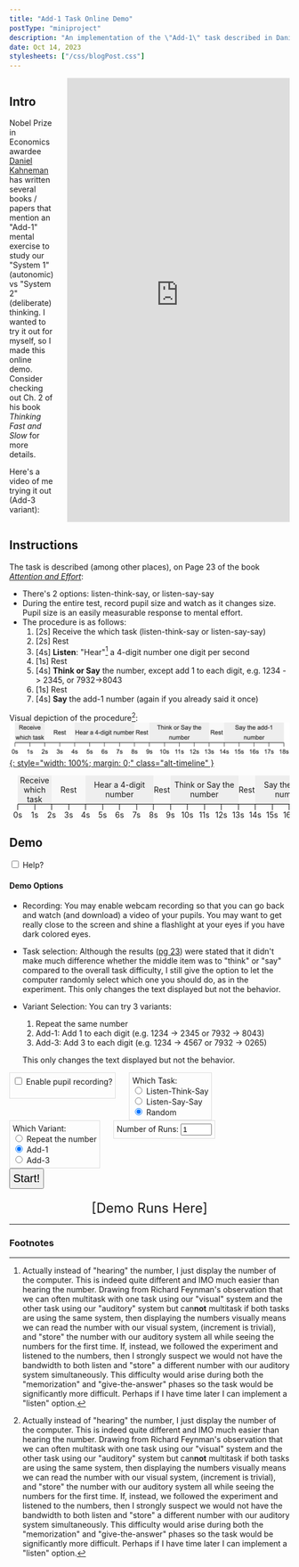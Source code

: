 ```yaml
---
title: "Add-1 Task Online Demo"
postType: "miniproject"
description: "An implementation of the \"Add-1\" task described in Daniel Kahneman's <i>Thinking Fast and Slow</i>."
date: Oct 14, 2023
stylesheets: ["/css/blogPost.css"]
---
```


<div class="container-intro">
<div class="intro-content" markdown=1>

## Intro
Nobel Prize in Economics awardee [Daniel Kahneman](https://en.wikipedia.org/wiki/Daniel_Kahneman) has written several books / papers that mention an "Add-1" mental exercise to study our "System 1" (autonomic) vs "System 2" (deliberate) thinking.  I wanted to try it out for myself, so I made this online demo.  Consider checking out Ch. 2 of his book *Thinking Fast and Slow* for more details.

Here's a video of me trying it out (Add-3 variant):
</div>

<!-- [![Add-1 Task Demo](https://img.youtube.com/vi/4QZPZUyq2xY/0.jpg)](https://www.youtube.com/watch?v=4QZPZUyq2xY) -->
<!-- https://youtu.be/a9WvTvfNkvA -->
<!-- [![Add-1 Task Demo](https://img.youtube.com/vi/a9WvTvfNkvA/0.jpg)](https://www.youtube.com/watch?v=a9WvTvfNkvA) -->
<div class="video-container">
    <iframe src="https://www.youtube.com/embed/a9WvTvfNkvA?si=P3WN5on7lGOaigfO" title="YouTube video player" frameborder="0" allow="accelerometer; autoplay; clipboard-write; encrypted-media; gyroscope; picture-in-picture; web-share" allowfullscreen></iframe>
</div>
<!-- <iframe width="400" height="375" style="display: block; margin: auto; max-width: 100%; aspect-ratio: 400/375;" src="https://www.youtube.com/embed/a9WvTvfNkvA?si=P3WN5on7lGOaigfO" title="YouTube video player" frameborder="0" allow="accelerometer; autoplay; clipboard-write; encrypted-media; gyroscope; picture-in-picture; web-share" allowfullscreen></iframe> -->
</div>

<!-- Intro side-by-side -->
<style>
  .container-intro {
      display: flex;
      flex-wrap: wrap;
      gap: 20px; /* space between columns */
  }

  .container-intro > * {
      margin-bottom: 0;
  }

  .intro-content {
      flex: 1;
      width: 50%;
      box-sizing: border-box;
  }

  .video-container, .video-container::before {
      box-sizing: border-box;
  }

  .video-container {
      flex-shrink: 0; /* Ensure that this container doesn't shrink below the content size */
      position: relative;
      width: calc(1000px - 100%); /* Use calc to maintain the 400/375 aspect ratio based on its parent height */
      max-width: 400px; /* To ensure it doesn't grow beyond the original width */
  }

  @media (max-width: 740px) { /* This value can be adjusted */
      .container-intro {
          flex-direction: column;
      }
      .intro-content {
          width: 100%;
      }
      .video-container {
          width: 100%;
          max-width: 400px;
          aspect-ratio: 400/375;
          margin: auto;
      }
  }

  .video-container iframe {
      position: absolute;
      top: 0;
      left: 0;
      width: 100%;
      height: 100%;
  }
</style>

## Instructions
The task is described (among other places), on Page 23 of the book [*Attention and Effort*](https://kahneman.scholar.princeton.edu/sites/g/files/toruqf3831/files/kahneman/files/attention_lo_quality.pdf):
* There's 2 options: listen-think-say, or listen-say-say
* During the entire test, record pupil size and watch as it changes size.  Pupil size is an easily measurable response to mental effort.
* The procedure is as follows:
  1. [2s] Receive the which task (listen-think-say or listen-say-say)
  2. [2s] Rest
  3. [4s] **Listen**: "Hear"[^1] a 4-digit number one digit per second
  4. [1s] Rest
  5. [4s] **Think or Say** the number, except add 1 to each digit, e.g. 1234 -> 2345, or 7932->8043
  6. [1s] Rest
  7. [4s] **Say** the add-1 number (again if you already said it once)

[^1]: Actually instead of "hearing" the number, I just display the number of the computer.  This is indeed quite different and IMO much easier than hearing the number.  Drawing from Richard Feynman's observation that we can often multitask with one task using our "visual" system and the other task using our "auditory" system but can**not** multitask if both tasks are using the same system, then displaying the numbers visually means we can read the number with our visual system, (increment is trivial), and "store" the number with our auditory system all while seeing the numbers for the first time.  If, instead, we followed the experiment and listened to the numbers, then I strongly suspect we would not have the bandwidth to both listen and "store" a different number with our auditory system simultaneously.  This difficulty would arise during both the "memorization" and "give-the-answer" phases so the task would be significantly more difficult.  Perhaps if I have time later I can implement a "listen" option.

Visual depiction of the procedure[^1]:
[![Visual timeline depiction of the add-1 procedure](images/add1_timeline_screenshot.png){: style="width: 100%; margin: 0;" class="alt-timeline" }](images/add1_timeline_screenshot.png)

<div class="container">
  <div class="timeline">
    <div class="marker" style="grid-column: span 2;">Receive which task</div>
    <div class="marker" style="grid-column: span 2;">Rest</div>
    <div class="marker" style="grid-column: span 4;">Hear a 4-digit number</div>
    <div class="marker" style="grid-column: span 1;">Rest</div>
    <div class="marker" style="grid-column: span 4;">Think or Say the number</div>
    <div class="marker" style="grid-column: span 1;">Rest</div>
    <div class="marker" style="grid-column: span 4;">Say the add-1 number</div>
    <div class="label">0s</div><div class="label">1s</div><div class="label">2s</div><div class="label">3s</div><div class="label">4s</div><div class="label">5s</div><div class="label">6s</div><div class="label">7s</div><div class="label">8s</div><div class="label">9s</div>
    <div class="label">10s</div><div class="label">11s</div><div class="label">12s</div><div class="label">13s</div><div class="label">14s</div><div class="label">15s</div><div class="label">16s</div><div class="label">17s</div><div class="label">18s</div>
    <div class="dummy"></div><div class="dummy"></div><div class="dummy"></div><div class="dummy"></div><div class="dummy"></div><div class="dummy"></div><div class="dummy"></div><div class="dummy"></div><div class="dummy"></div><div class="dummy"></div><div class="dummy"></div><div class="dummy"></div><div class="dummy"></div><div class="dummy"></div><div class="dummy"></div><div class="dummy"></div><div class="dummy"></div><div class="dummy"></div><div class="dummy"></div>
  </div>
</div>

<style>
    .container {
        /* border: 1px solid #888; */
        overflow-x: scroll;
    }
    @media (max-width: 640px) { /* This value can be adjusted */
        .container { display: none; }
    }
    @media (min-width: 640px) { /* This value can be adjusted */
        .alt-timeline { display: none; }
    }
    .timeline {
        display: grid;
        grid-template-columns: repeat(18, 1fr);
        width: calc(100% - 30px);
        margin: 0 15px 0 15px;
        min-width: 550px;
    }
    .marker {
        grid-row: 1;
        display: flex;
        align-items: center;
        text-align: center;
        justify-content: center;
        border-bottom: black 1px solid;
        margin: 0;
        background-color: #f8f8f8;
    }
    .marker:nth-child(odd) {
        background-color: #eee;
    }
    .label {
        grid-row: 3;
        grid-column: span 1;
        display: flex;
        align-items: center;
        justify-content: center;
        white-space: nowrap;
        transform: translateX(-50%);
        width: 0;
        margin: 0;
    }
    .dummy {
        grid-row: 2;
        grid-column: span 1;
        transform: translateX(-50%);
        width: 0;
        height: 10px;
        border-right: black 1px solid;
        margin: 0;
    }
</style>

<!-- <div style="height: 150px;">
<div id="display2">[Demo Runs Here]</div>
</div> -->

## Demo

<div class="wrap-collapsible">
  <input id="collapsible" class="toggle" type="checkbox"> <!-- delete "checked" to default to unchecked -->
  <label for="collapsible" class="lbl-toggle">Help?</label>
  <div class="collapsible-content">
    <div class="content-inner" markdown=1>

#### Demo Options
* Recording: You may enable webcam recording so that you can go back and watch (and download) a video of your pupils.  You may want to get really close to the screen and shine a flashlight at your eyes if you have dark colored eyes.
* Task selection: Although the results ([pg 23](https://kahneman.scholar.princeton.edu/sites/g/files/toruqf3831/files/kahneman/files/attention_lo_quality.pdf)) were stated that it didn't make much difference whether the middle item was to "think" or "say" compared to the overall task difficulty, I still give the option to let the computer randomly select which one you should do, as in the experiment.
    This only changes the text displayed but not the behavior.  
* Variant Selection: You can try 3 variants:
  1. Repeat the same number
  2. Add-1: Add 1 to each digit (e.g. 1234 -> 2345 or 7932 -> 8043)
  3. Add-3: Add 3 to each digit (e.g. 1234 -> 4567 or 7932 -> 0265)

  This only changes the text displayed but not the behavior.

</div>
  </div>
</div>

<div id="options">

  <div title="You may enable webcam recording so that you can go back and watch (and download) a video of your pupils.  You may want to get really close to the screen and shine a flashlight at your eyes if you have dark colored eyes.">
    <input type="checkbox" id="enableRecording" name="recordingOption">
    <label for="enableRecording">Enable pupil recording?</label>
    <div id="recordingStatus" style="padding: 8px; margin:0; "></div>
  </div>

  <div class="radioContainer" id="mode-select" title="Although the results ([pg 23](https://kahneman.scholar.princeton.edu/sites/g/files/toruqf3831/files/kahneman/files/attention_lo_quality.pdf)) were stated that it didn't make much difference whether the middle item was to think or say compared to the overall task difficulty, I still give the option to let the computer randomly select which one you should do, as in the experiment.
  This only changes the text displayed but not the behavior.">
    Which Task:<br />
    <input type="radio" id="listen-think-say" name="task-type" value="listen-think-say">
    <label for="listen-think-say">Listen-Think-Say</label>
    <br />
    <input type="radio" id="listen-say-say" name="task-type" value="listen-say-say">
    <label for="listen-say-say">Listen-Say-Say</label>
    <br />
    <input type="radio" id="random" name="task-type" value="random" checked>
    <label for="random">Random</label>
  </div>

  <div class="radioContainer" id="task-select" title="You can try 3 variants:
  1. Repeat the same number
  2. Add-1: Add 1 to each digit (e.g. 1234 -> 2345 or 7932 -> 8043)
  3. Add-3: Add 3 to each digit (e.g. 1234 -> 4567 or 7932 -> 0265)
  This only changes the text displayed but not the behavior.">
    Which Variant:<br />
    <input type="radio" id="task1" name="task-variant" value="0">
    <label for="task1">Repeat the number</label>
    <br />
    <input type="radio" id="task2" name="task-variant" value="1" checked>
    <label for="task2">Add-1</label>
    <br />
    <input type="radio" id="task3" name="task-variant" value="3">
    <label for="task3">Add-3</label>
  </div>

  <div>
    <label for="numRuns">Number of Runs:</label>
    <input type="number" id="numRuns" name="numRuns" min="1" max="10" value="1">
  </div>

</div>

<!-- <div id="recordingStuff">
  <button onclick="startRecording()">Start Recording</button>
  <button onclick="stopRecording()" disabled>Stop Recording</button>
  <span id="recordingStatus" style="width: 100px; padding: 8px;"></span>

  <br><br>
  <video id="videoElement" style="display: none;" controls></video>
</div> -->

<div id="Main">
  <button onclick="startDemo()" id="start">Start!</button>
  <div id="display">[Demo Runs Here]</div>
</div>

<video id="videoElement" style="display: none;" controls></video>
<button id="downloadButton" style="display: none; margin-top: 5px;">Download Video</button>

<style>
    #options {
      height: fit-content;
      margin: 0;
    }
    #options > *:not(:last-child) {
      margin-right: 20px;
    }
    #options > * {
      border: 1px solid #ddd;
      padding: 5px;
      display: inline-block;
      vertical-align: top;
    }
    .radioContainer {
      height: fit-content;
      min-width: fit-content;
    }
    #display, #display2 {
        font-size: 24px;
        margin-top: 20px;
        text-align: center;
    }
    #start {
      font-size: 20px;
      padding: 5px;
    }
</style>

<!-- Demo js code -->
<script>
  // script.js
  const display = document.getElementById('display');
  // const display2 = document.getElementById('display2');
  let running = false;

  function getRandomFourDigitNumber() {
      return Math.floor(1000 + Math.random() * 9000);
  }

  function addNToEachDigit(num, toAdd) {
      return num.split('').map(n => (parseInt(n) + toAdd) % 10).join('');
  }

  async function displayMessage(message, duration) {
      display.innerHTML = (message == "") ? "&nbsp" : message;
      // display2.innerHTML = (message == "") ? "&nbsp" : message;
      return new Promise(resolve => setTimeout(resolve, duration));
  }

  async function displayNumberSequence(num) {
      for (let digit of num.toString()) {
          await displayMessage(digit, 900);
          await displayMessage("", 100);
      }
  }

  async function runSequence() {
      const numRuns = document.getElementById("numRuns").value;
      if (numRuns > 5) {
        if (!confirm(`Are you sure you want to run ${numRuns} times?  Each run takes 19s so this will take ${Math.round(numRuns * 19 / 60)} minutes and ${numRuns * 19 % 60} seconds.`)) return;
      }
      const toRecord = document.getElementById("enableRecording").checked;
      if (toRecord) {
        display.innerHTML = "Initializing Webcam";
        // display2.innerHTML = "Initializing Webcam";
        await startRecording();
      }

      for (let i = 0; i < numRuns; i++) {
        let taskType = document.querySelector('input[name="task-type"]:checked').value;
        switch (taskType) {
          case "listen-think-say":
            taskType = "Listen-<b>Think</b>-Say";
            break;
          case "listen-say-say":
            taskType = "Listen-<b>Say</b>-Say";
            break;
          case "random":
            taskType = Math.random() > 0.5 ? 'Listen-<b>Think</b>-Say' : 'Listen-<b>Say</b>-Say';
            break;
          default:
            taskType = "Listen-<b>Think</b>-Say";
        }
        const action = taskType.includes('Think') ? 'Think' : 'Say';

        await displayMessage(`Task: ${taskType}`, 2000);
        await displayMessage('Get Ready... [2s]', 2000);

        const randomNumber = getRandomFourDigitNumber().toString();
        await displayNumberSequence(randomNumber);

        await displayMessage('', 1000);

        // const modifiedNumber = addOneToEachDigit(randomNumber);
        await displayMessage(`${action} the 1st digit of the modified number`, 1000);
        await displayMessage(`${action} the 2nd digit of the modified number`, 1000);
        await displayMessage(`${action} the 3rd digit of the modified number`, 1000);
        await displayMessage(`${action} the 4th digit of the modified number`, 1000);

        await displayMessage('Rest... [1s]', 1000);

        await displayMessage(`Say the 1st digit of the modified number`, 1000);
        await displayMessage(`Say the 2nd digit of the modified number`, 1000);
        await displayMessage(`Say the 3rd digit of the modified number`, 1000);
        await displayMessage(`Say the 4th digit of the modified number`, 1000);

        let taskVariant = document.querySelector('input[name="task-variant"]:checked').value;
        const modifiedNumber = addNToEachDigit(randomNumber, parseInt(taskVariant));

        if (i < numRuns - 1) {
          await displayMessage(`Expected ${modifiedNumber}.<br />Rest before next run [1s]`, 1000);
        } else {
          await displayMessage(`Done.<br />Did you say ${modifiedNumber}?<br />Press "Start" to run again.`, toRecord ? 1000 : 1);
        }
      }

      if (toRecord) stopRecording();
  }

  function startDemo() {
      if (running) return;
      document.getElementById("start").disabled = true;
      running = true;
      runSequence().then(() => {
        running = false;
        document.getElementById("start").disabled = false;
      });
  }
</script>

<!-- Recording stuff -->
<script>
    let mediaRecorder;
    let recordedChunks = [];
    let stream;

    document.getElementById("enableRecording").onchange = function() {
        // if (this.checked) {
        //     document.getElementById("recordingStuff").style.display = "block";
        // } else {
        //     document.getElementById("recordingStuff").style.display = "none";
        // }
    };

    function setStatus(status) {
        document.getElementById("recordingStatus").innerHTML = status ? "Recording" : "Not Recording";
        if (status) {
            document.getElementById("recordingStatus").style.color = "white";
            document.getElementById("recordingStatus").style.backgroundColor = "red";
        } else {
            document.getElementById("recordingStatus").style.color = "black";
            document.getElementById("recordingStatus").style.backgroundColor = "#eee";
        }
    }
    setStatus(false);

    async function startRecording() {
        recordedChunks = [];

        // Access the webcam
        stream = await navigator.mediaDevices.getUserMedia({ video: true, audio: true });
        
        // Create the media recorder
        mediaRecorder = new MediaRecorder(stream);

        mediaRecorder.onstart = () => {
            setStatus(true);
        };

        // On data available, push it to our array
        mediaRecorder.ondataavailable = event => {
            if (event.data.size > 0) {
                recordedChunks.push(event.data);
            }
        };

        // When recording stops, create a blob and display the video
        mediaRecorder.onstop = () => {
            setStatus(false);
            const videoBlob = new Blob(recordedChunks, {
                type: 'video/webm'
            });
            const videoUrl = URL.createObjectURL(videoBlob);
            document.getElementById('videoElement').src = videoUrl;
            document.getElementById('videoElement').style.display = "block";
            document.getElementById('downloadButton').style.display = "block";
            setDownloadLink(videoUrl);
        };

        // Start the recording
        mediaRecorder.start();
        // document.querySelector("[onclick='stopRecording()']").disabled = false;
        document.getElementById('downloadButton').style.display = "none";
        document.getElementById('videoElement').style.display = "none";
    }

    function stopRecording() {
        // Stop the media recorder
        mediaRecorder.stop();

        // Stop the webcam stream
        stream.getTracks().forEach(track => track.stop());

        // document.querySelector("[onclick='stopRecording()']").disabled = true;
        // document.getElementById("recordingStuff").style.display = "block";
    }

    function setDownloadLink(videoUrl) {
      // Set up the download link
      const downloadButton = document.getElementById('downloadButton');
      downloadButton.style.display = "block"; // Enable the download button
      downloadButton.addEventListener('click', () => {
          const a = document.createElement('a');
          a.style.display = 'none';
          a.href = videoUrl;
          a.download = 'Add1_Recording.webm'; // Name the downloaded file
          document.body.appendChild(a);
          a.click();
          setTimeout(() => {
              document.body.removeChild(a);
          }, 100);
      });
    }
</script>

<!-- Divider bar for footnotes -->
---
### Footnotes
